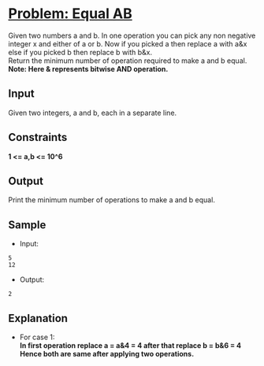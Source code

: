 # [Problem: Equal AB](https://my.newtonschool.co/playground/code/0vzuohqzxi2n)

Given two numbers a and b. In one operation you can pick any non negative integer x and either of a or b. Now if you picked a then replace a with a&x else if you picked b then replace b with b&x. <br>
Return the minimum number of operation required to make a and b equal.
<br>
**Note: Here & represents bitwise AND operation.**

## Input

Given two integers, a and b, each in a separate line.

## Constraints

**1 <= a,b <= 10^6**

## Output

Print the minimum number of operations to make a and b equal.

## Sample

- Input:
```
5
12
```

- Output:
```
2
```

## Explanation

- For case 1: <br> **In first operation replace a = a&4 = 4 after that replace b = b&6 = 4
Hence both are same after applying two operations.**
